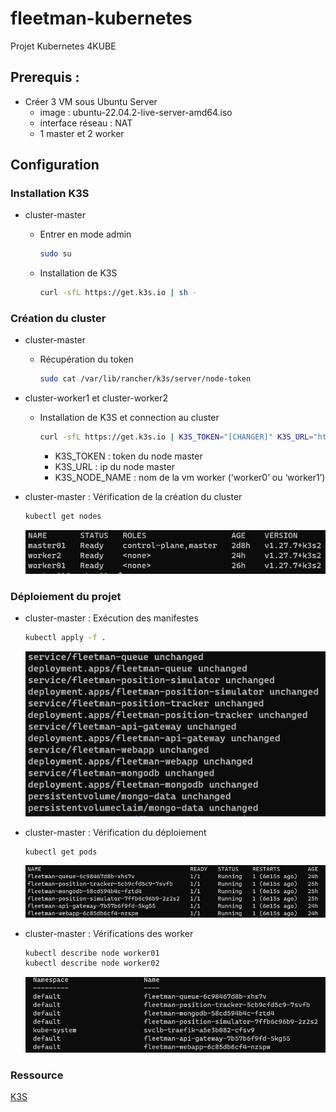# fleetman-kubernetes
Projet Kubernetes 4KUBE

## Prerequis :

- Créer 3 VM sous Ubuntu Server
  - image : ubuntu-22.04.2-live-server-amd64.iso
  - interface réseau : NAT
  - 1 master et 2 worker

## Configuration

### Installation K3S
- cluster-master  
  - Entrer en mode admin

    ```bash 
    sudo su 
    ```
  - Installation de K3S
    ```bash 
    curl -sfL https://get.k3s.io | sh -
    ```

### Création du cluster

- cluster-master  
  - Récupération du token
    ```bash 
    sudo cat /var/lib/rancher/k3s/server/node-token
    ```

- cluster-worker1 et cluster-worker2 
  - Installation de K3S et connection au cluster 
    ```bash 
    curl -sfL https://get.k3s.io | K3S_TOKEN="[CHANGER]" K3S_URL="https://[CHANGER]:6443" K3S_NODE_NAME="[CHANGER]" sh -
    ```
     - K3S_TOKEN : token du node master
     - K3S_URL : ip du node master
     - K3S_NODE_NAME : nom de la vm worker (‘worker0’ ou ‘worker1’)

- cluster-master : Vérification de la création du cluster
    ```bash 
    kubectl get nodes
    ```
    ![Nodes list](image/liste-node.png)

### Déploiement du projet
- cluster-master : Exécution des manifestes
    ```bash 
    kubectl apply -f .
    ```    
    ![Apply manifest](image/apply-manifest.png)

- cluster-master : Vérification du déploiement 
    ```bash 
    kubectl get pods
    ```    
    ![Get Pods](image/get-pods.png)

- cluster-master : Vérifications des worker
    ```bash 
    kubectl describe node worker01
    kubectl describe node worker02
    ```    
    ![Verif worker](image/verif-worker.png)

### Ressource

[K3S](https://docs.k3s.io/quick-start)
